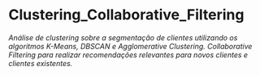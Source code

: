 # Clustering_Collaborative_Filtering

###### Análise de clustering sobre a segmentação de clientes utilizando os algoritmos K-Means, DBSCAN e Agglomerative Clustering. Collaborative Filtering para realizar recomendações relevantes para novos clientes e clientes existentes.
